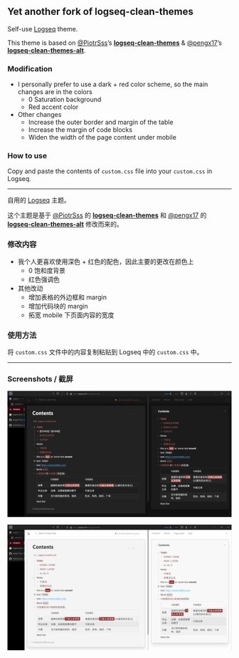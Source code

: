 ## Yet another fork of logseq-clean-themes

Self-use [Logseq](https://logseq.com/) theme. 

This theme is based on [@PiotrSss](https://github.com/PiotrSss)’s **[logseq-clean-themes](https://github.com/PiotrSss/logseq-clean-themes)** & [@pengx17](https://github.com/pengx17)’s **[logseq-clean-themes-alt](https://github.com/pengx17/logseq-clean-themes-alt)**.

### Modification

- I personally prefer to use a dark + red color scheme, so the main changes are in the colors
  - 0 Saturation background
  - Red accent color
- Other changes
  - Increase the outer border and margin of the table
  - Increase the margin of code blocks
  - Widen the width of the page content under mobile

### How to use

Copy and paste the contents of `custom.css` file into your `custom.css` in Logseq.

---

自用的 [Logseq](https://logseq.com/) 主题。

这个主题是基于 [@PiotrSss](https://github.com/PiotrSss) 的 **[logseq-clean-themes](https://github.com/PiotrSss/logseq-clean-themes)** 和 [@pengx17](https://github.com/pengx17) 的 **[logseq-clean-themes-alt](https://github.com/pengx17/logseq-clean-themes-alt)** 修改而来的。

### 修改内容

- 我个人更喜欢使用深色 + 红色的配色，因此主要的更改在颜色上
  - 0 饱和度背景
  - 红色强调色
- 其他改动
  - 增加表格的外边框和 margin
  - 增加代码块的 margin
  - 拓宽 mobile 下页面内容的宽度

### 使用方法

将 `custom.css` 文件中的内容复制粘贴到 Logseq 中的 `custom.css` 中。

---

### Screenshots / 截屏

![dark](https://raw.githubusercontent.com/LeonWong0609/LeonPicbed/master/20210504142409.png)

![light](https://raw.githubusercontent.com/LeonWong0609/LeonPicbed/master/20210504142511.png)